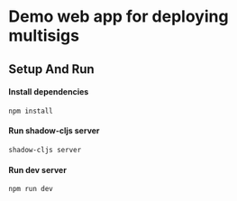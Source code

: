 
# Demo web app for deploying multisigs

## Setup And Run

#### Install dependencies
```shell
npm install
```

#### Run shadow-cljs server
```shell
shadow-cljs server
```

#### Run dev server
```shell
npm run dev
```